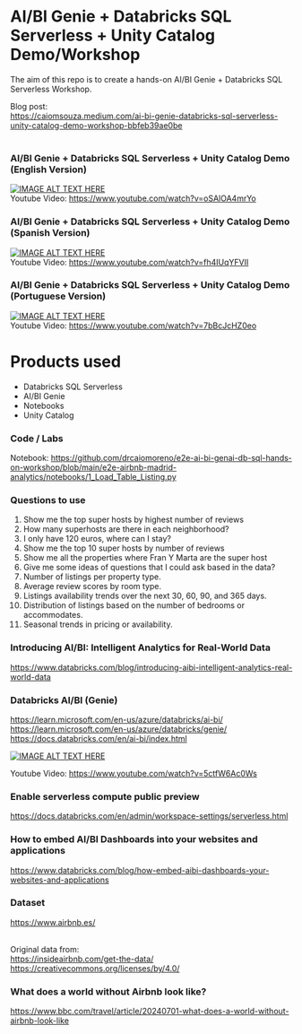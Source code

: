 # AI/BI Genie + Databricks SQL Serverless + Unity Catalog Demo/Workshop 
The aim of this repo is to create a hands-on AI/BI Genie + Databricks SQL Serverless Workshop.

Blog post: <BR>
https://caiomsouza.medium.com/ai-bi-genie-databricks-sql-serverless-unity-catalog-demo-workshop-bbfeb39ae0be<BR><BR>

### AI/BI Genie + Databricks SQL Serverless + Unity Catalog Demo (English Version)
[![IMAGE ALT TEXT HERE](https://img.youtube.com/vi/oSAlOA4mrYo/0.jpg)](https://www.youtube.com/watch?v=oSAlOA4mrYo)<BR>
Youtube Video: https://www.youtube.com/watch?v=oSAlOA4mrYo<BR>

### AI/BI Genie + Databricks SQL Serverless + Unity Catalog Demo (Spanish Version)
[![IMAGE ALT TEXT HERE](https://img.youtube.com/vi/fh4IUqYFVII/0.jpg)](https://www.youtube.com/watch?v=fh4IUqYFVII)<BR>
Youtube Video: https://www.youtube.com/watch?v=fh4IUqYFVII<BR>

### AI/BI Genie + Databricks SQL Serverless + Unity Catalog Demo (Portuguese Version)
[![IMAGE ALT TEXT HERE](https://img.youtube.com/vi/7bBcJcHZ0eo/0.jpg)](https://www.youtube.com/watch?v=7bBcJcHZ0eo)<BR>
Youtube Video: https://www.youtube.com/watch?v=7bBcJcHZ0eo<BR>


# Products used
- Databricks SQL Serverless
- AI/BI Genie
- Notebooks
- Unity Catalog 

### Code / Labs 
Notebook: https://github.com/drcaiomoreno/e2e-ai-bi-genai-db-sql-hands-on-workshop/blob/main/e2e-airbnb-madrid-analytics/notebooks/1_Load_Table_Listing.py

### Questions to use
1. Show me the top super hosts by highest number of reviews
2. How many superhosts are there in each neighborhood?
3. I only have 120 euros, where can I stay?
4. Show me the top 10 super hosts by number of reviews
5. Show me all the properties where Fran Y Marta are the super host
6. Give me some ideas of questions that I could ask based in the data?
7. Number of listings per property type.
8. Average review scores by room type.
9. Listings availability trends over the next 30, 60, 90, and 365 days.
10. Distribution of listings based on the number of bedrooms or accommodates.
11. Seasonal trends in pricing or availability.

### Introducing AI/BI: Intelligent Analytics for Real-World Data
https://www.databricks.com/blog/introducing-aibi-intelligent-analytics-real-world-data

### Databricks AI/BI (Genie)
https://learn.microsoft.com/en-us/azure/databricks/ai-bi/<BR>
https://learn.microsoft.com/en-us/azure/databricks/genie/<BR>
https://docs.databricks.com/en/ai-bi/index.html<BR>

[![IMAGE ALT TEXT HERE](https://img.youtube.com/vi/5ctfW6Ac0Ws/0.jpg)](https://www.youtube.com/watch?v=5ctfW6Ac0Ws)

Youtube Video: https://www.youtube.com/watch?v=5ctfW6Ac0Ws
   
### Enable serverless compute public preview
https://docs.databricks.com/en/admin/workspace-settings/serverless.html

### How to embed AI/BI Dashboards into your websites and applications
https://www.databricks.com/blog/how-embed-aibi-dashboards-your-websites-and-applications

### Dataset
https://www.airbnb.es/<BR><BR>

Original data from:<BR>
https://insideairbnb.com/get-the-data/<BR>
https://creativecommons.org/licenses/by/4.0/<BR>

### What does a world without Airbnb look like?
https://www.bbc.com/travel/article/20240701-what-does-a-world-without-airbnb-look-like

